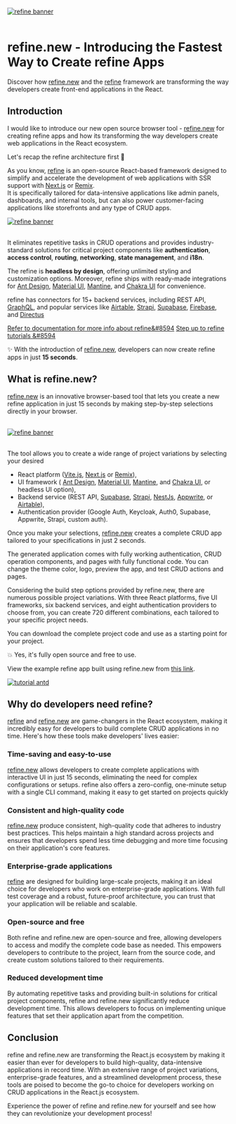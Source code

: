
<br/>

<div  >
  <a href="https://github.com/refinedev/refine">
  <img  src="https://refine.ams3.cdn.digitaloceanspaces.com/blog/2023-05-10-what-is-refine-new/social.png" alt="refine banner" />
</a>
</div>

<br/>



# refine.new - Introducing the Fastest Way to Create refine Apps

Discover how [refine.new](https://refine.new/)  and the [refine](https://github.com/refinedev/refine)  framework are transforming the way developers create front-end applications in the React.



## Introduction

I would like to introduce our new open source browser tool - [refine.new](https://refine.new/) for creating refine apps and how its transforming the way developers create web applications in the React ecosystem.

Let's recap the refine architecture first 💙

As you know, [refine](https://github.com/refinedev/refine) is an open-source React-based framework designed to simplify and accelerate the development of web applications with SSR support with [Next.js](https://nextjs.org/) or [Remix](https://remix.run/).  
It is specifically tailored for data-intensive applications like admin panels, dashboards, and internal tools, but can also power customer-facing applications like storefronts and any type of CRUD apps.


 <div  >
  <a href="https://github.com/refinedev/refine">
  <img src="https://refine.ams3.cdn.digitaloceanspaces.com/website/static/img/diagram.png
" alt="refine banner" />
</a>
</div>

<br/>


It eliminates repetitive tasks in CRUD operations and provides industry-standard solutions for critical project components like **authentication**, **access control**, **routing**, **networking**, **state management**, and **i18n**. 

The refine is **headless by design**, offering unlimited styling and customization options. Moreover, refine ships with ready-made integrations for [Ant Design](https://ant.design/), [Material UI](https://mui.com/material-ui/getting-started/overview/), [Mantine](https://mantine.dev/), and [Chakra UI](https://chakra-ui.com/) for convenience.

  refine has connectors for 15+ backend services, including REST API, [GraphQL](https://graphql.org/), and popular services like [Airtable](https://www.airtable.com/), [Strapi](https://strapi.io/), [Supabase](https://supabase.com/), [Firebase](https://firebase.google.com/), and [Directus](https://directus.io/)

[Refer to documentation for more info about refine&#8594](https://refine.dev/docs/)
[Step up to refine tutorials &#8594](https://refine.dev/docs/tutorial/introduction/index/)

✨ With the introduction of [refine.new](https://refine.new/), developers can now create refine apps in just **15 seconds**.


## What is refine.new?



[refine.new](https://refine.new/) is an innovative browser-based tool that lets you create a new refine application in just 15 seconds by making step-by-step selections directly in your browser. 

<br/>

 <div className="centered-image"  >
  <a href="https://refine.new/">
  <img   src="https://refine.ams3.cdn.digitaloceanspaces.com/website/static/img/quick-start.gif" alt="refine banner" />
</a>
</div>

<br/>




The tool allows you to create a wide range of project variations by selecting your desired 
- React platform ([Vite.js](https://vitejs.dev/), [Next.js](https://nextjs.org/) or [Remix](https://remix.run/)), 
- UI framework ( [Ant Design](https://ant.design/), [Material UI](https://mui.com/material-ui/getting-started/overview/), [Mantine](https://mantine.dev/), and [Chakra UI](https://chakra-ui.com/), or headless UI option), 
- Backend service (REST API,  [Supabase](https://supabase.com/), [Strapi](https://strapi.io/), [NestJs](https://nestjs.com/), [Appwrite](https://appwrite.io/), or [Airtable](https://www.airtable.com/)), 
- Authentication provider (Google Auth, Keycloak, Auth0, Supabase, Appwrite, Strapi, custom auth).

Once you make your selections, [refine.new](https://refine.new/) creates a complete CRUD app tailored to your specifications in just 2 seconds. 

The generated application comes with fully working authentication, CRUD operation components, and pages with fully functional code. You can change the theme color, logo, preview the app, and test CRUD actions and pages.


Considering the build step options provided by refine.new, there are numerous possible project variations. With three React platforms, five UI frameworks, six backend services, and eight authentication providers to choose from, you can create 720 different combinations, each tailored to your specific project needs.


You can download the complete project code and use as a starting point for your project.
 
💥 Yes, it's fully open source and free to use.


View the example refine app built using refine.new from [this link](https://refine.new/preview/a54be867-0838-4078-b9a5-fce7ab7174a2).


 <div className="centered-image"  >
<a href="https://refine.new/preview/a54be867-0838-4078-b9a5-fce7ab7174a2">
  <img style={{alignSelf:"center"}}  src="https://refine.ams3.cdn.digitaloceanspaces.com/website/static/tutorial/antd-intro.png" alt="tutorial antd" />
  </a>
</div>




## Why do developers need refine?

 [refine](https://github.com/refinedev/refine) and [refine.new](https://refine.new/) are game-changers in the React ecosystem, making it incredibly easy for developers to build complete CRUD applications in no time. Here's how these tools make developers' lives easier:

### Time-saving and easy-to-use

[refine.new](https://refine.new/) allows developers to create complete applications with interactive UI in just 15 seconds, eliminating the need for complex configurations or setups. refine also offers a zero-config, one-minute setup with a single CLI command, making it easy to get started on projects quickly


### Consistent and high-quality code

[refine.new](https://refine.new/) produce consistent, high-quality code that adheres to industry best practices. This helps maintain a high standard across projects and ensures that developers spend less time debugging and more time focusing on their application's core features.

### Enterprise-grade applications

[refine](https://github.com/refinedev/refine) are designed for building large-scale projects, making it an ideal choice for developers who work on enterprise-grade applications. With full test coverage and a robust, future-proof architecture, you can trust that your application will be reliable and scalable.

### Open-source and free

Both refine and refine.new are open-source and free, allowing developers to access and modify the complete code base as needed. This empowers developers to contribute to the project, learn from the source code, and create custom solutions tailored to their requirements.

### Reduced development time

By automating repetitive tasks and providing built-in solutions for critical project components, refine and refine.new significantly reduce development time. This allows developers to focus on implementing unique features that set their application apart from the competition.

## Conclusion

refine and refine.new are transforming the React.js ecosystem by making it easier than ever for developers to build high-quality, data-intensive applications in record time. With an extensive range of project variations, enterprise-grade features, and a streamlined development process, these tools are poised to become the go-to choice for developers working on CRUD applications in the React.js ecosystem.

Experience the power of refine and refine.new for yourself and see how they can revolutionize your development process!